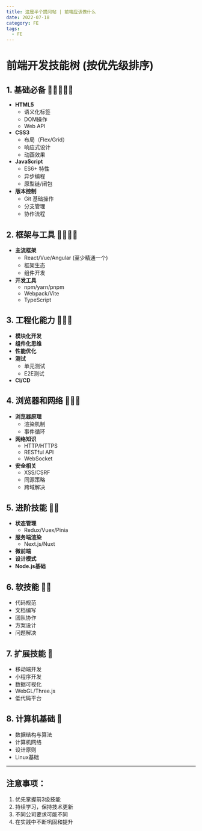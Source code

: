 ```yaml
---
title: 这是半个提问帖 | 前端应该做什么
date: 2022-07-18
category: FE
tags:
  - FE
---
```


<!-- more -->

# 前端开发技能树 (按优先级排序)

## 1. 基础必备 🌟🌟🌟🌟🌟
- **HTML5**
  - 语义化标签
  - DOM操作
  - Web API
- **CSS3**
  - 布局（Flex/Grid）
  - 响应式设计
  - 动画效果
- **JavaScript**
  - ES6+ 特性
  - 异步编程
  - 原型链/闭包
- **版本控制**
  - Git 基础操作
  - 分支管理
  - 协作流程

## 2. 框架与工具 🌟🌟🌟🌟
- **主流框架**
  - React/Vue/Angular (至少精通一个)
  - 框架生态
  - 组件开发
- **开发工具**
  - npm/yarn/pnpm
  - Webpack/Vite
  - TypeScript

## 3. 工程化能力 🌟🌟🌟
- **模块化开发**
- **组件化思维**
- **性能优化**
- **测试**
  - 单元测试
  - E2E测试
- **CI/CD**

## 4. 浏览器和网络 🌟🌟🌟
- **浏览器原理**
  - 渲染机制
  - 事件循环
- **网络知识**
  - HTTP/HTTPS
  - RESTful API
  - WebSocket
- **安全相关**
  - XSS/CSRF
  - 同源策略
  - 跨域解决

## 5. 进阶技能 🌟🌟
- **状态管理**
  - Redux/Vuex/Pinia
- **服务端渲染**
  - Next.js/Nuxt
- **微前端**
- **设计模式**
- **Node.js基础**

## 6. 软技能 🌟🌟
- 代码规范
- 文档编写
- 团队协作
- 方案设计
- 问题解决

## 7. 扩展技能 🌟
- 移动端开发
- 小程序开发
- 数据可视化
- WebGL/Three.js
- 低代码平台

## 8. 计算机基础 🌟
- 数据结构与算法
- 计算机网络
- 设计原则
- Linux基础

---

## 注意事项：

1. 优先掌握前3级技能
2. 持续学习，保持技术更新
3. 不同公司要求可能不同
4. 在实践中不断巩固和提升
